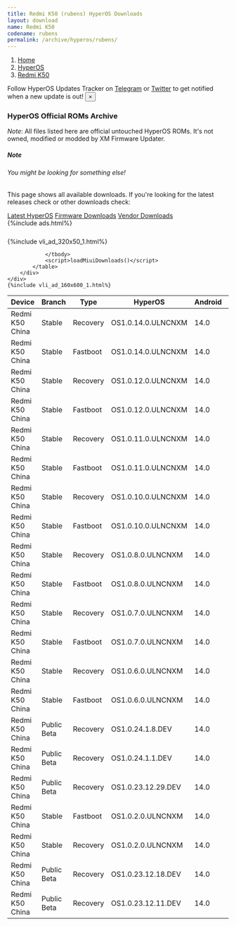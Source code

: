 ```yaml
---
title: Redmi K50 (rubens) HyperOS Downloads
layout: download
name: Redmi K50
codename: rubens
permalink: /archive/hyperos/rubens/
---
```

<nav aria-label="breadcrumb">
    <ol class="breadcrumb">
        <li class="breadcrumb-item"><a href="/">Home</a></li>
        <li class="breadcrumb-item"><a href="/hyperos/">HyperOS</a></li>
        <li class="breadcrumb-item active" aria-current="page"><a href="/hyperos/rubens/">Redmi K50</a></li>
    </ol>
</nav>
<div class="alert alert-primary alert-dismissible fade show" role="alert">
    Follow HyperOS Updates Tracker on <a href="https://t.me/MIUIUpdatesTracker" class="alert-link">Telegram</a>
     or <a href="https://twitter.com/MiFwUpdater" class="alert-link">Twitter</a> to get notified when a new update is out!
    <button type="button" class="close" data-dismiss="alert" aria-label="Close">
        <span aria-hidden="true">&times;</span>
    </button>
</div>

### HyperOS Official ROMs Archive
*Note*: All files listed here are official untouched HyperOS ROMs. It's not owned, modified or modded by XM Firmware Updater.
<div class="card">
  <div class="card-body">
    <h5 class="card-title">Note</h5>
    <h6 class="card-subtitle mb-2 text-muted">You might be looking for something else!</h6>
    <p class="card-text">This page shows all available downloads.
     If you're looking for the latest releases check or other downloads check:</p>
    <a href="/hyperos/rubens/" class="card-link">Latest HyperOS</a>
    <a href="/firmware/rubens/" class="card-link">Firmware Downloads</a>
    <a href="/vendor/rubens/" class="card-link">Vendor Downloads</a>
  </div>
</div>
{%include ads.html%}
<div class="row justify-content-center">
    <div class="col-10">
        <div class="table-responsive-md" style="margin-top: 25px;">
            {%include vli_ad_320x50_1.html%}
            <table id="miui" class="display dt-responsive nowrap compact table table-striped table-hover table-sm">
                <thead class="thead-dark">
                    <tr>
                        <th data-ref="device">Device</th>
                        <th data-ref="branch">Branch</th>
                        <th data-ref="type">Type</th>
                        <th data-ref="miui">HyperOS</th>
                        <th data-ref="android">Android</th>
                        <th data-ref="size">Size</th>
                        <th data-ref="size">Date</th>
                        <th data-ref="link">Link</th>
                    </tr>
                </thead>
                <tbody>
                <tr><td>Redmi K50 China</td><td>Stable</td><td>Recovery</td><td>OS1.0.14.0.ULNCNXM</td><td>14.0</td><td>6.1 GB</td><td>2024-12-05</td><td><a href="/hyperos/rubens/stable/OS1.0.14.0.ULNCNXM/">Download</a></td></tr>
<tr><td>Redmi K50 China</td><td>Stable</td><td>Fastboot</td><td>OS1.0.14.0.ULNCNXM</td><td>14.0</td><td>7.3 GB</td><td>2024-11-27</td><td><a href="/hyperos/rubens/stable/OS1.0.14.0.ULNCNXM/">Download</a></td></tr>
<tr><td>Redmi K50 China</td><td>Stable</td><td>Recovery</td><td>OS1.0.12.0.ULNCNXM</td><td>14.0</td><td>6.1 GB</td><td>2024-10-25</td><td><a href="/hyperos/rubens/stable/OS1.0.12.0.ULNCNXM/">Download</a></td></tr>
<tr><td>Redmi K50 China</td><td>Stable</td><td>Fastboot</td><td>OS1.0.12.0.ULNCNXM</td><td>14.0</td><td>7.3 GB</td><td>2024-10-15</td><td><a href="/hyperos/rubens/stable/OS1.0.12.0.ULNCNXM/">Download</a></td></tr>
<tr><td>Redmi K50 China</td><td>Stable</td><td>Recovery</td><td>OS1.0.11.0.ULNCNXM</td><td>14.0</td><td>6.1 GB</td><td>2024-09-26</td><td><a href="/hyperos/rubens/stable/OS1.0.11.0.ULNCNXM/">Download</a></td></tr>
<tr><td>Redmi K50 China</td><td>Stable</td><td>Fastboot</td><td>OS1.0.11.0.ULNCNXM</td><td>14.0</td><td>7.3 GB</td><td>2024-09-11</td><td><a href="/hyperos/rubens/stable/OS1.0.11.0.ULNCNXM/">Download</a></td></tr>
<tr><td>Redmi K50 China</td><td>Stable</td><td>Recovery</td><td>OS1.0.10.0.ULNCNXM</td><td>14.0</td><td>6.1 GB</td><td>2024-08-16</td><td><a href="/hyperos/rubens/stable/OS1.0.10.0.ULNCNXM/">Download</a></td></tr>
<tr><td>Redmi K50 China</td><td>Stable</td><td>Fastboot</td><td>OS1.0.10.0.ULNCNXM</td><td>14.0</td><td>7.3 GB</td><td>2024-08-06</td><td><a href="/hyperos/rubens/stable/OS1.0.10.0.ULNCNXM/">Download</a></td></tr>
<tr><td>Redmi K50 China</td><td>Stable</td><td>Recovery</td><td>OS1.0.8.0.ULNCNXM</td><td>14.0</td><td>6.1 GB</td><td>2024-07-28</td><td><a href="/hyperos/rubens/stable/OS1.0.8.0.ULNCNXM/">Download</a></td></tr>
<tr><td>Redmi K50 China</td><td>Stable</td><td>Fastboot</td><td>OS1.0.8.0.ULNCNXM</td><td>14.0</td><td>7.3 GB</td><td>2024-07-18</td><td><a href="/hyperos/rubens/stable/OS1.0.8.0.ULNCNXM/">Download</a></td></tr>
<tr><td>Redmi K50 China</td><td>Stable</td><td>Recovery</td><td>OS1.0.7.0.ULNCNXM</td><td>14.0</td><td>6.1 GB</td><td>2024-06-21</td><td><a href="/hyperos/rubens/stable/OS1.0.7.0.ULNCNXM/">Download</a></td></tr>
<tr><td>Redmi K50 China</td><td>Stable</td><td>Fastboot</td><td>OS1.0.7.0.ULNCNXM</td><td>14.0</td><td>7.3 GB</td><td>2024-06-11</td><td><a href="/hyperos/rubens/stable/OS1.0.7.0.ULNCNXM/">Download</a></td></tr>
<tr><td>Redmi K50 China</td><td>Stable</td><td>Recovery</td><td>OS1.0.6.0.ULNCNXM</td><td>14.0</td><td>6.1 GB</td><td>2024-03-19</td><td><a href="/hyperos/rubens/stable/OS1.0.6.0.ULNCNXM/">Download</a></td></tr>
<tr><td>Redmi K50 China</td><td>Stable</td><td>Fastboot</td><td>OS1.0.6.0.ULNCNXM</td><td>14.0</td><td>7.2 GB</td><td>2024-03-13</td><td><a href="/hyperos/rubens/stable/OS1.0.6.0.ULNCNXM/">Download</a></td></tr>
<tr><td>Redmi K50 China</td><td>Public Beta</td><td>Recovery</td><td>OS1.0.24.1.8.DEV</td><td>14.0</td><td>6.1 GB</td><td>2024-01-12</td><td><a href="/hyperos/rubens/public beta/OS1.0.24.1.8.DEV/">Download</a></td></tr>
<tr><td>Redmi K50 China</td><td>Public Beta</td><td>Recovery</td><td>OS1.0.24.1.1.DEV</td><td>14.0</td><td>6.1 GB</td><td>2024-01-05</td><td><a href="/hyperos/rubens/public beta/OS1.0.24.1.1.DEV/">Download</a></td></tr>
<tr><td>Redmi K50 China</td><td>Public Beta</td><td>Recovery</td><td>OS1.0.23.12.29.DEV</td><td>14.0</td><td>6.1 GB</td><td>2023-12-30</td><td><a href="/hyperos/rubens/public beta/OS1.0.23.12.29.DEV/">Download</a></td></tr>
<tr><td>Redmi K50 China</td><td>Stable</td><td>Fastboot</td><td>OS1.0.2.0.ULNCNXM</td><td>14.0</td><td>7.2 GB</td><td>2024-02-29</td><td><a href="/hyperos/rubens/stable/OS1.0.2.0.ULNCNXM/">Download</a></td></tr>
<tr><td>Redmi K50 China</td><td>Stable</td><td>Recovery</td><td>OS1.0.2.0.ULNCNXM</td><td>14.0</td><td>6.1 GB</td><td>2024-01-29</td><td><a href="/hyperos/rubens/stable/OS1.0.2.0.ULNCNXM/">Download</a></td></tr>
<tr><td>Redmi K50 China</td><td>Public Beta</td><td>Recovery</td><td>OS1.0.23.12.18.DEV</td><td>14.0</td><td>6.1 GB</td><td>2023-12-22</td><td><a href="/hyperos/rubens/public beta/OS1.0.23.12.18.DEV/">Download</a></td></tr>
<tr><td>Redmi K50 China</td><td>Public Beta</td><td>Recovery</td><td>OS1.0.23.12.11.DEV</td><td>14.0</td><td>6.1 GB</td><td>2023-12-15</td><td><a href="/hyperos/rubens/public beta/OS1.0.23.12.11.DEV/">Download</a></td></tr>

                </tbody>
                <script>loadMiuiDownloads()</script>
            </table>
        </div>
    </div>
    {%include vli_ad_160x600_1.html%}
</div>
